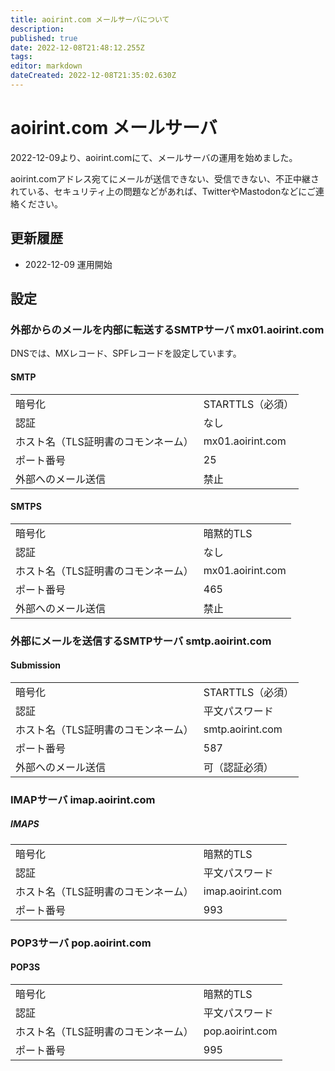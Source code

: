 ```yaml
---
title: aoirint.com メールサーバについて
description: 
published: true
date: 2022-12-08T21:48:12.255Z
tags: 
editor: markdown
dateCreated: 2022-12-08T21:35:02.630Z
---
```


# aoirint.com メールサーバ

2022-12-09より、aoirint.comにて、メールサーバの運用を始めました。

aoirint.comアドレス宛てにメールが送信できない、受信できない、不正中継されている、セキュリティ上の問題などがあれば、TwitterやMastodonなどにご連絡ください。

## 更新履歴

- 2022-12-09 運用開始

## 設定

### 外部からのメールを内部に転送するSMTPサーバ mx01.aoirint.com

DNSでは、MXレコード、SPFレコードを設定しています。

#### SMTP

|||
|:--|:--|
|暗号化|STARTTLS（必須）|
|認証|なし|
|ホスト名（TLS証明書のコモンネーム）|mx01.aoirint.com|
|ポート番号|25|
|外部へのメール送信|禁止|

#### SMTPS

|||
|:--|:--|
|暗号化|暗黙的TLS|
|認証|なし|
|ホスト名（TLS証明書のコモンネーム）|mx01.aoirint.com|
|ポート番号|465|
|外部へのメール送信|禁止|


### 外部にメールを送信するSMTPサーバ smtp.aoirint.com

#### Submission

|||
|:--|:--|
|暗号化|STARTTLS（必須）|
|認証|平文パスワード|
|ホスト名（TLS証明書のコモンネーム）|smtp.aoirint.com|
|ポート番号|587|
|外部へのメール送信|可（認証必須）|


### IMAPサーバ imap.aoirint.com

##### IMAPS

|||
|:--|:--|
|暗号化|暗黙的TLS|
|認証|平文パスワード|
|ホスト名（TLS証明書のコモンネーム）|imap.aoirint.com|
|ポート番号|993|

### POP3サーバ pop.aoirint.com

#### POP3S

|||
|:--|:--|
|暗号化|暗黙的TLS|
|認証|平文パスワード|
|ホスト名（TLS証明書のコモンネーム）|pop.aoirint.com|
|ポート番号|995|


